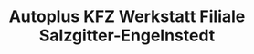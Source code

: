 ---
title: "Autoplus KFZ Werkstatt Filiale Salzgitter-Engelnstedt"
url: /salzgitter/autoplus-kfz-werkstatt-filiale-salzgitter-engelnstedt/
shop: Autowerkstatt
---